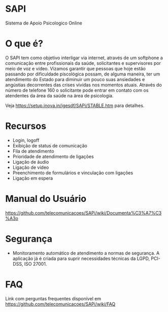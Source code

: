 # SAPI
Sistema de Apoio Psicologico Online
# O que é?
O SAPI tem como objetivo interligar via internet, através de um softphone a comunicação entre profissionais da saúde, solicitantes e supervisores por meio de voz e vídeo. Vizamos garantir que pessoas que hoje estão passando por dificuldade piscológica possam, de alguma maneira, ter um atendimento do Estado para diminuir um pouco suas ansiedades e angústias decorrentes das crises vividas nos momentos atuais. Através do número de telefone 160 o solicitante pode entrar em contato com os atendentes da área da saúde na área de psicologia.

Veja https://setup.inova.in/igesdf/SAPi/STABLE.htm para detalhes.

# Recursos

* Login, logoff
* Exibição de status de comunicação
* Fila de atendimento
* Prioridade de atendimento de ligações
* Ligação de áudio
* Ligação de vídeo 
* Preenchimento de formulários e vinculação com ligações
* Ligação em espera

# Manual do Usuário
https://github.com/telecomunicacoes/SAPi/wiki/Documenta%C3%A7%C3%A3o

# Segurança
* Monitoramento automático de atendimento a normas de segurança.
A aplicação já é criada para suprir necessidades técnicas da LGPD, PCI-DSS, ISO 27001.

# FAQ
Link com perguntas frequentes disponível em https://github.com/telecomunicacoes/SAPi/wiki/FAQ





